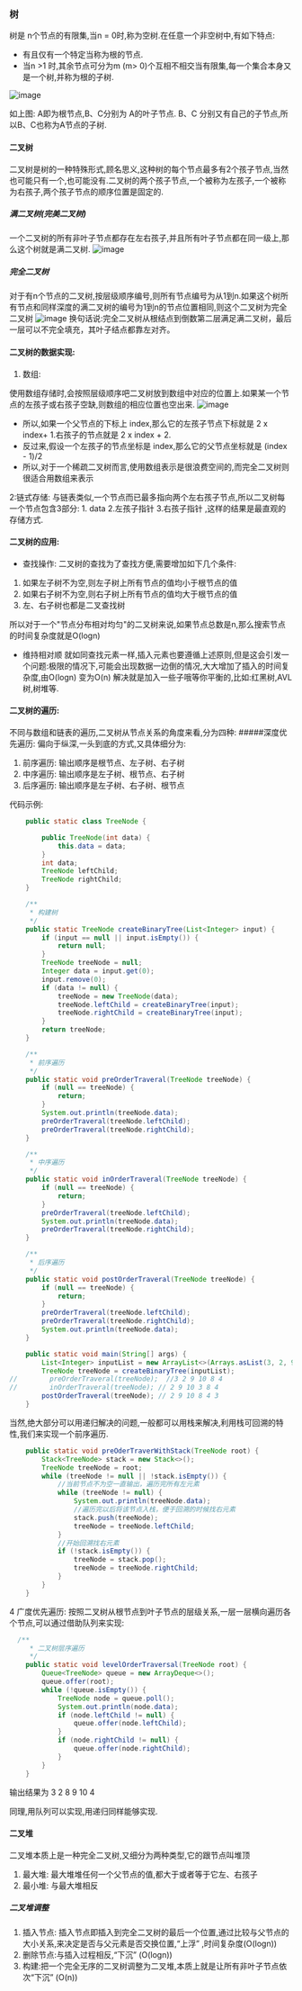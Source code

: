  ### 树
 树是 n个节点的有限集,当n = 0时,称为空树.在任意一个非空树中,有如下特点:
 
-  有且仅有一个特定当称为根的节点.
-  当n >1 时,其余节点可分为m (m> 0)个互相不相交当有限集,每一个集合本身又是一个树,并称为根的子树.

![image](https://gss1.bdstatic.com/-vo3dSag_xI4khGkpoWK1HF6hhy/baike/c0%3Dbaike80%2C5%2C5%2C80%2C26/sign=8b4020a9002442a7ba03f5f7b02ac62e/6159252dd42a2834218a2c2154b5c9ea15cebfef.jpg)

如上图:
A即为根节点,B、C分别为 A的叶子节点. B、C 分别又有自己的子节点,所以B、C也称为A节点的子树.
#### 二叉树
二叉树是树的一种特殊形式,顾名思义,这种树的每个节点最多有2个孩子节点,当然也可能只有一个,也可能没有.二叉树的两个孩子节点,一个被称为左孩子,一个被称为右孩子,两个孩子节点的顺序位置是固定的.
##### 满二叉树(完美二叉树)
一个二叉树的所有非叶子节点都存在左右孩子,并且所有叶子节点都在同一级上,那么这个树就是满二叉树.
![image](https://imgconvert.csdnimg.cn/aHR0cHM6Ly9pbWFnZXMyMDE1LmNuYmxvZ3MuY29tL2Jsb2cvMTA5NDQ1Ny8yMDE3MDIvMTA5NDQ1Ny0yMDE3MDIyNTE4MzYxMDYzMi0xMzg4OTU5NjkxLnBuZw?x-oss-process=image/format,png)
##### 完全二叉树
对于有n个节点的二叉树,按层级顺序编号,则所有节点编号为从1到n.如果这个树所有节点和同样深度的满二叉树的编号为1到n的节点位置相同,则这个二叉树为完全二叉树
![image](https://imgconvert.csdnimg.cn/aHR0cHM6Ly9pbWFnZXMyMDE1LmNuYmxvZ3MuY29tL2Jsb2cvMTA5NDQ1Ny8yMDE3MDIvMTA5NDQ1Ny0yMDE3MDIyNTE4MzIzNjUzOC05NjE3NTgxNjMucG5n?x-oss-process=image/format,png)
换句话说:完全二叉树从根结点到倒数第二层满足满二叉树，最后一层可以不完全填充，其叶子结点都靠左对齐。

#### 二叉树的数据实现:
1. 数组:

使用数组存储时,会按照层级顺序吧二叉树放到数组中对应的位置上.如果某一个节点的左孩子或右孩子空缺,则数组的相应位置也空出来.
![image](https://ss1.bdstatic.com/70cFuXSh_Q1YnxGkpoWK1HF6hhy/it/u=3100513006,1849970075&fm=26&gp=0.jpg)
- 所以,如果一个父节点的下标上 index,那么它的左孩子节点下标就是 2 x index+ 1.右孩子的节点就是 2 x index + 2. 
- 反过来,假设一个左孩子的节点坐标是 index,那么它的父节点坐标就是 (index - 1)/2
- 所以,对于一个稀疏二叉树而言,使用数组表示是很浪费空间的,而完全二叉树则很适合用数组来表示

2:链式存储:
与链表类似,一个节点而已最多指向两个左右孩子节点,所以二叉树每一个节点包含3部分:   1. data  2.左孩子指针  3.右孩子指针 ,这样的结果是最直观的存储方式.

#### 二叉树的应用:
- 查找操作:
二叉树的查找为了查找方便,需要增加如下几个条件:
1. 如果左子树不为空,则左子树上所有节点的值均小于根节点的值
2. 如果右子树不为空,则右子树上所有节点的值均大于根节点的值
3. 左、右子树也都是二叉查找树

所以对于一个"节点分布相对均匀"的二叉树来说,如果节点总数是n,那么搜索节点的时间复杂度就是O(logn)

- 维持相对顺
就如同查找元素一样,插入元素也要遵循上述原则,但是这会引发一个问题:极限的情况下,可能会出现数据一边倒的情况,大大增加了插入的时间复杂度,由O(logn) 变为O(n)
解决就是加入一些子哦等你平衡的,比如:红黑树,AVL树,树堆等.


#### 二叉树的遍历:
不同与数组和链表的遍历,二叉树从节点关系的角度来看,分为四种:
#####深度优先遍历:
偏向于纵深,一头到底的方式,又具体细分为:
1. 前序遍历: 输出顺序是根节点、左子树、右子树
2. 中序遍历: 输出顺序是左子树、根节点、右子树
3. 后序遍历: 输出顺序是左子树、右子树、根节点

代码示例:

```java
    public static class TreeNode {

        public TreeNode(int data) {
            this.data = data;
        }
        int data;
        TreeNode leftChild;
        TreeNode rightChild;
    }

    /**
     * 构建树
     */
    public static TreeNode createBinaryTree(List<Integer> input) {
        if (input == null || input.isEmpty()) {
            return null;
        }
        TreeNode treeNode = null;
        Integer data = input.get(0);
        input.remove(0);
        if (data != null) {
            treeNode = new TreeNode(data);
            treeNode.leftChild = createBinaryTree(input);
            treeNode.rightChild = createBinaryTree(input);
        }
        return treeNode;
    }

    /**
     * 前序遍历
     */
    public static void preOrderTraveral(TreeNode treeNode) {
        if (null == treeNode) {
            return;
        }
        System.out.println(treeNode.data);
        preOrderTraveral(treeNode.leftChild);
        preOrderTraveral(treeNode.rightChild);
    }

    /**
     * 中序遍历
     */
    public static void inOrderTraveral(TreeNode treeNode) {
        if (null == treeNode) {
            return;
        }
        preOrderTraveral(treeNode.leftChild);
        System.out.println(treeNode.data);
        preOrderTraveral(treeNode.rightChild);
    }

    /**
     * 后序遍历
     */
    public static void postOrderTraveral(TreeNode treeNode) {
        if (null == treeNode) {
            return;
        }
        preOrderTraveral(treeNode.leftChild);
        preOrderTraveral(treeNode.rightChild);
        System.out.println(treeNode.data);
    }

    public static void main(String[] args) {
        List<Integer> inputList = new ArrayList<>(Arrays.asList(3, 2, 9, null, null, 10, null, null, 8, null, 4));
        TreeNode treeNode = createBinaryTree(inputList);
//        preOrderTraveral(treeNode);  //3 2 9 10 8 4
//        inOrderTraveral(treeNode); // 2 9 10 3 8 4
        postOrderTraveral(treeNode); // 2 9 10 8 4 3
    }   
```
当然,绝大部分可以用递归解决的问题,一般都可以用栈来解决,利用栈可回溯的特性,我们来实现一个前序遍历.

```java
    public static void preOderTraverWithStack(TreeNode root) {
        Stack<TreeNode> stack = new Stack<>();
        TreeNode treeNode = root;
        while (treeNode != null || !stack.isEmpty()) {
            //当前节点不为空一直输出，遍历完所有左元素
            while (treeNode != null) {
                System.out.println(treeNode.data);
                //遍历完以后将该节点入栈，便于回溯的时候找右元素
                stack.push(treeNode);
                treeNode = treeNode.leftChild;
            }
            //开始回溯找右元素
            if (!stack.isEmpty()) {
                treeNode = stack.pop();
                treeNode = treeNode.rightChild;
            }
        }
    }
```
4 广度优先遍历: 按照二叉树从根节点到叶子节点的层级关系,一层一层横向遍历各个节点,可以通过借助队列来实现:

```java
  /**
     * 二叉树层序遍历
     */
    public static void levelOrderTraversal(TreeNode root) {
        Queue<TreeNode> queue = new ArrayDeque<>();
        queue.offer(root);
        while (!queue.isEmpty()) {
            TreeNode node = queue.poll();
            System.out.println(node.data);
            if (node.leftChild != null) {
                queue.offer(node.leftChild);
            }
            if (node.rightChild != null) {
                queue.offer(node.rightChild);
            }
        }
    }

```
输出结果为 3 2 8 9 10 4

同理,用队列可以实现,用递归同样能够实现.
 
#### 二叉堆
二叉堆本质上是一种完全二叉树,又细分为两种类型,它的跟节点叫堆顶
1. 最大堆: 最大堆堆任何一个父节点的值,都大于或者等于它左、右孩子
2. 最小堆: 与最大堆相反

##### 二叉堆调整
1. 插入节点: 插入节点即插入到完全二叉树的最后一个位置,通过比较与父节点的大小关系,来决定是否与父元素是否交换位置,“上浮” ,时间复杂度(O(logn))
2. 删除节点:与插入过程相反,“下沉” (O(logn))
3. 构建:把一个完全无序的二叉树调整为二叉堆,本质上就是让所有非叶子节点依次“下沉” (O(n))